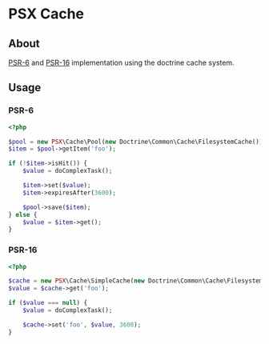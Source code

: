 PSX Cache
===

## About

[PSR-6](http://www.php-fig.org/psr/psr-6/) and [PSR-16](http://www.php-fig.org/psr/psr-16/) 
implementation using the doctrine cache system. 

## Usage

### PSR-6

```php
<?php

$pool = new PSX\Cache\Pool(new Doctrine\Common\Cache\FilesystemCache());
$item = $pool->getItem('foo');

if (!$item->isHit()) {
    $value = doComplexTask();

    $item->set($value);
    $item->expiresAfter(3600);

    $pool->save($item);
} else {
    $value = $item->get();
}
```

### PSR-16

```php
<?php

$cache = new PSX\Cache\SimpleCache(new Doctrine\Common\Cache\FilesystemCache());
$value = $cache->get('foo');

if ($value === null) {
    $value = doComplexTask();

    $cache->set('foo', $value, 3600);
}
```
